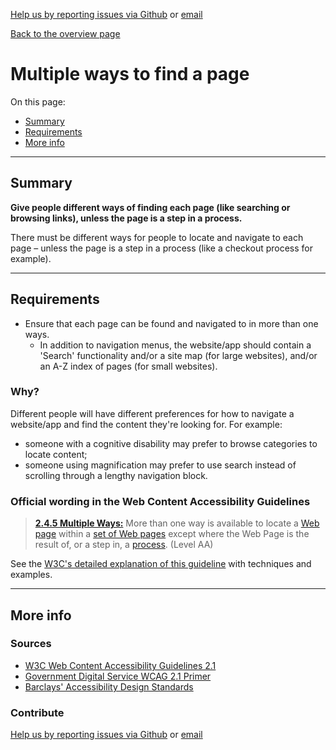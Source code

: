 [Help us by reporting issues via Github](https://github.com/theappbusiness/accessibility-guidelines) or [email](mailto:jeanfrancois@theappbusiness.com)

[Back to the overview page](./../index.html)

# Multiple ways to find a page

On this page:
* [Summary](#summary)
* [Requirements](#requirements)
* [More info](#more-info)

---

## Summary

**Give people different ways of finding each page (like searching or browsing links), unless the page is a step in a process.**

There must be different ways for people to locate and navigate to each page – unless the page is a step in a process (like a checkout process for example).

---

## Requirements

* Ensure that each page can be found and navigated to in more than one ways.
  * In addition to navigation menus, the website/app should contain a 'Search' functionality and/or a site map (for large websites), and/or an A-Z index of pages (for small websites).

### Why?

Different people will have different preferences for how to navigate a website/app and find the content they're looking for. For example: 
* someone with a cognitive disability may prefer to browse categories to locate content;
* someone using magnification may prefer to use search instead of scrolling through a lengthy navigation block.

### Official wording in the Web Content Accessibility Guidelines

> [**2.4.5 Multiple Ways:**](https://www.w3.org/TR/UNDERSTANDING-WCAG20/navigation-mechanisms-mult-loc.html) More than one way is available to locate a [Web page](https://www.w3.org/TR/UNDERSTANDING-WCAG20/navigation-mechanisms-mult-loc.html#webpagedef) within a [set of Web pages](https://www.w3.org/TR/UNDERSTANDING-WCAG20/navigation-mechanisms-mult-loc.html#set-of-web-pagesdef) except where the Web Page is the result of, or a step in, a [process](https://www.w3.org/TR/UNDERSTANDING-WCAG20/navigation-mechanisms-mult-loc.html#processdef). (Level AA)

See the [W3C's detailed explanation of this guideline](https://www.w3.org/TR/UNDERSTANDING-WCAG20/navigation-mechanisms-mult-loc.html) with techniques and examples.

---

## More info

### Sources

* [W3C Web Content Accessibility Guidelines 2.1](https://www.w3.org/TR/WCAG21/)
* [Government Digital Service WCAG 2.1 Primer](https://alphagov.github.io/wcag-primer/)
* [Barclays' Accessibility Design Standards](https://home.barclays/who-we-are/our-suppliers/our-requirements-of-external-suppliers/)

### Contribute

[Help us by reporting issues via Github](https://github.com/theappbusiness/accessibility-guidelines) or [email](mailto:jeanfrancois@theappbusiness.com)